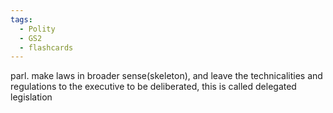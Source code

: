```yaml
---
tags:
  - Polity
  - GS2
  - flashcards
---
```

parl. make laws in broader sense(skeleton), and leave the technicalities and regulations to the executive to be deliberated, this is called delegated legislation
